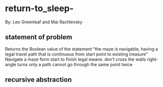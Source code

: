 # return-to_sleep-
By: Leo Greenleaf and Mai Rachlevsky

## statement of problem
Returns the Boolean value of the statement “the maze is navigable, having a legal travel path that is continuous from start point to existing treasure”
Navigate a maze form start to finish legal means:
	don’t cross the walls
	right-angle turns only
	a path cannot go through the same point twice
## recursive abstraction
